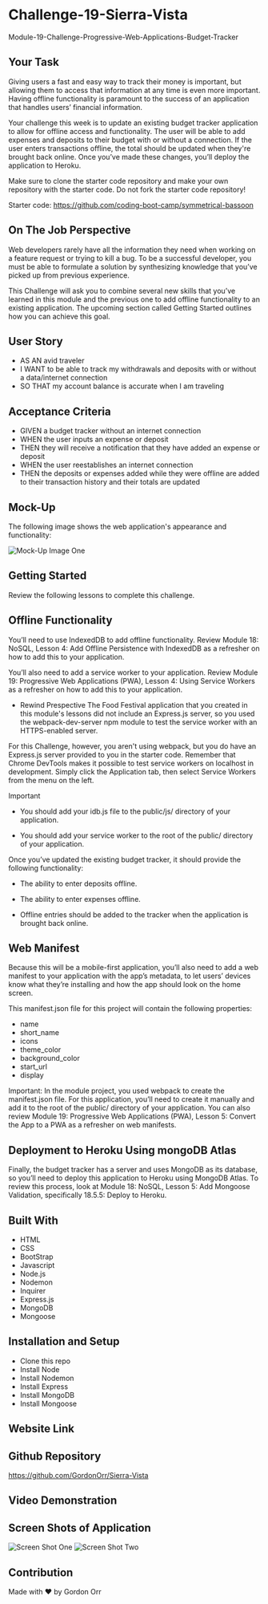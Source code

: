 # Challenge-19-Sierra-Vista
 Module-19-Challenge-Progressive-Web-Applications-Budget-Tracker

## Your Task
Giving users a fast and easy way to track their money is important, but allowing them to access that information at any time is even more important. Having offline functionality is paramount to the success of an application that handles users’ financial information.

Your challenge this week is to update an existing budget tracker application to allow for offline access and functionality. The user will be able to add expenses and deposits to their budget with or without a connection. If the user enters transactions offline, the total should be updated when they're brought back online. Once you’ve made these changes, you’ll deploy the application to Heroku.

Make sure to clone the starter code repository and make your own repository with the starter code. Do not fork the starter code repository!

Starter code: https://github.com/coding-boot-camp/symmetrical-bassoon

## On The Job Perspective
Web developers rarely have all the information they need when working on a feature request or trying to kill a bug. To be a successful developer, you must be able to formulate a solution by synthesizing knowledge that you’ve picked up from previous experience.

This Challenge will ask you to combine several new skills that you’ve learned in this module and the previous one to add offline functionality to an existing application. The upcoming section called Getting Started outlines how you can achieve this goal.

## User Story
* AS AN avid traveler
* I WANT to be able to track my withdrawals and deposits with or without a data/internet connection
* SO THAT my account balance is accurate when I am traveling 

## Acceptance Criteria
* GIVEN a budget tracker without an internet connection
* WHEN the user inputs an expense or deposit
* THEN they will receive a notification that they have added an expense or deposit
* WHEN the user reestablishes an internet connection
* THEN the deposits or expenses added while they were offline are added to their transaction history and their totals are updated 

## Mock-Up
The following image shows the web application's appearance and functionality:

![Mock-Up Image One](./public/assets/images/mock-up-image-one.png?raw=true "Mock-Up Image One")

## Getting Started
Review the following lessons to complete this challenge.

## Offline Functionality
You’ll need to use IndexedDB to add offline functionality. Review Module 18: NoSQL, Lesson 4: Add Offline Persistence with IndexedDB as a refresher on how to add this to your application.

You’ll also need to add a service worker to your application. Review Module 19: Progressive Web Applications (PWA), Lesson 4: Using Service Workers as a refresher on how to add this to your application.

* Rewind Prespective
The Food Festival application that you created in this module's lessons did not include an Express.js server, so you used the webpack-dev-server npm module to test the service worker with an HTTPS-enabled server.

For this Challenge, however, you aren't using webpack, but you do have an Express.js server provided to you in the starter code. Remember that Chrome DevTools makes it possible to test service workers on localhost in development. Simply click the Application tab, then select Service Workers from the menu on the left.

Important
* You should add your idb.js file to the public/js/ directory of your application.

* You should add your service worker to the root of the public/ directory of your application.

Once you’ve updated the existing budget tracker, it should provide the following functionality:

* The ability to enter deposits offline.

* The ability to enter expenses offline.

* Offline entries should be added to the tracker when the application is brought back online.

## Web Manifest
Because this will be a mobile-first application, you’ll also need to add a web manifest to your application with the app’s metadata, to let users’ devices know what they’re installing and how the app should look on the home screen.

This manifest.json file for this project will contain the following properties:

* name
* short_name
* icons
* theme_color
* background_color
* start_url
* display

Important: In the module project, you used webpack to create the manifest.json file. For this application, you’ll need to create it manually and add it to the root of the public/ directory of your application. You can also review Module 19: Progressive Web Applications (PWA), Lesson 5: Convert the App to a PWA as a refresher on web manifests.

## Deployment to Heroku Using mongoDB Atlas
Finally, the budget tracker has a server and uses MongoDB as its database, so you’ll need to deploy this application to Heroku using MongoDB Atlas. To review this process, look at Module 18: NoSQL, Lesson 5: Add Mongoose Validation, specifically 18.5.5: Deploy to Heroku.

## Built With
* HTML
* CSS
* BootStrap
* Javascript
* Node.js
* Nodemon
* Inquirer
* Express.js
* MongoDB
* Mongoose

## Installation and Setup
* Clone this repo
* Install Node
* Install Nodemon
* Install Express
* Install MongoDB
* Install Mongoose

## Website Link

## Github Repository
https://github.com/GordonOrr/Sierra-Vista

## Video Demonstration


## Screen Shots of Application
![Screen Shot One](./public/assets/images/screenshot-one.png?raw=true "Screenshot One")
![Screen Shot Two](./public/assets/images/screenshot-two.png?raw=true "Screenshot Two")

## Contribution
Made with ❤️ by Gordon Orr